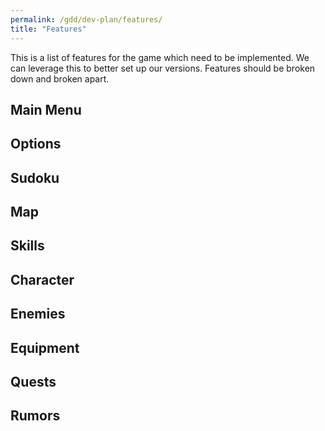 ```yaml
---
permalink: /gdd/dev-plan/features/
title: "Features"
---
```


This is a list of features for the game which need to be implemented. 
We can leverage this to better set up our versions. 
Features should be broken down and broken apart.

## Main Menu

## Options

## Sudoku

## Map

## Skills

## Character

## Enemies

## Equipment

## Quests

## Rumors
